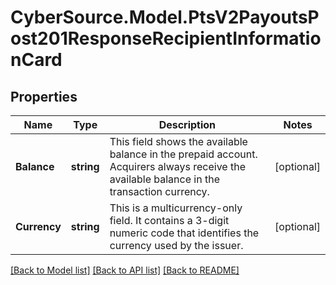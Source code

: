 # CyberSource.Model.PtsV2PayoutsPost201ResponseRecipientInformationCard
## Properties

Name | Type | Description | Notes
------------ | ------------- | ------------- | -------------
**Balance** | **string** | This field shows the available balance in the prepaid account. Acquirers always receive the available balance in the transaction currency.  | [optional] 
**Currency** | **string** | This is a multicurrency-only field. It contains a 3-digit numeric code that identifies the currency used by the issuer.  | [optional] 

[[Back to Model list]](../README.md#documentation-for-models) [[Back to API list]](../README.md#documentation-for-api-endpoints) [[Back to README]](../README.md)

